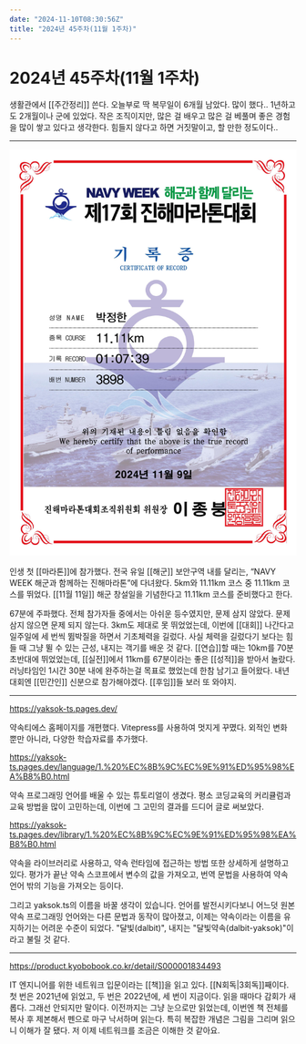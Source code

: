 ```yaml
---
date: "2024-11-10T08:30:56Z"
title: "2024년 45주차(11월 1주차)"
---
```


# 2024년 45주차(11월 1주차)

생활관에서 [[주간정리]] 쓴다. 오늘부로 딱 복무일이 6개월 남았다. 많이 했다.. 1년하고도 2개월이나 군에 있었다. 작은 조직이지만, 많은 걸 배우고 많은 걸 베풀며 좋은 경험을 많이 쌓고 있다고 생각한다. 힘들지 않다고 하면 거짓말이고, 할 만한 정도이다..

---

![NAVY WEEK 해군과 함께 달리는 제 17회 진해마라톤대회 기록증, 11.11km를 01시간 07분에 주파했다.](/images/2024-jinhae-marathon.png)

인생 첫 [[마라톤]]에 참가했다. 전국 유일 [[해군]] 보안구역 내를 달리는, “NAVY WEEK 해군과 함께하는 진해마라톤”에 다녀왔다. 5km와 11.11km 코스 중 11.11km 코스를 뛰었다. [[11월 11일]] 해군 창설일을 기념한다고 11.11km 코스를 준비했다고 한다.

67분에 주파했다. 전체 참가자들 중에서는 아쉬운 등수였지만, 문제 삼지 않았다. 문제 삼지 않으면 문제 되지 않는다. 3km도 제대로 못 뛰었었는데, 이번에 [[대회]] 나간다고 일주일에 세 번씩 뜀박질을 하면서 기초체력을 길렀다. 사실 체력을 길렀다기 보다는 힘들 때 그냥 뛸 수 있는 근성, 내지는 객기를 배운 것 같다. [[연습]]할 때는 10km를 70분 초반대에 뛰었었는데, [[실전]]에서 11km를 67분이라는 좋은 [[성적]]을 받아서 놀랐다. 러닝타임인 1시간 30분 내에 완주하는걸 목표로 했었는데 한참 남기고 들어왔다. 내년 대회엔 [[민간인]] 신분으로 참가해야겠다. [[후임]]들 보러 또 와야지.

---

https://yaksok-ts.pages.dev/

약속티에스 홈페이지를 개편했다.  Vitepress를 사용하여 멋지게 꾸몄다. 외적인 변화 뿐만 아니라, 다양한 학습자료를 추가했다.

https://yaksok-ts.pages.dev/language/1.%20%EC%8B%9C%EC%9E%91%ED%95%98%EA%B8%B0.html

약속 프로그래밍 언어를 배울 수 있는 튜토리얼이 생겼다. 평소 코딩교육의 커리큘럼과 교육 방법을 많이 고민하는데, 이번에 그 고민의 결과를 드디어 글로 써보았다.

https://yaksok-ts.pages.dev/library/1.%20%EC%8B%9C%EC%9E%91%ED%95%98%EA%B8%B0.html

약속을 라이브러리로 사용하고, 약속 런타임에 접근하는 방법 또한 상세하게 설명하고 있다. 평가가 끝난 약속 스코프에서 변수의 값을 가져오고, 번역 문법을 사용하여 약속 언어 밖의 기능을 가져오는 등이다.

그리고 yaksok.ts의 이름을 바꿀 생각이 있습니다. 언어를 발전시키다보니 어느덧 원본 약속 프로그래밍 언어와는 다른 문법과 동작이 많아졌고, 이제는 약속이라는 이름을 유지하기는 어려운 수준이 되었다. "달빛(dalbit)", 내지는 "달빛약속(dalbit-yaksok)"이라고 불릴 것 같다.

---

https://product.kyobobook.co.kr/detail/S000001834493

IT 엔지니어를 위한 네트워크 입문이라는 [[책]]을 읽고 있다. [[N회독|3회독]]째이다. 첫 번은 2021년에 읽었고, 두 번은 2022년에, 세 번이 지금이다. 읽을 때마다 감회가 새롭다. 그래선 안되지만 말이다. 이전까지는 그냥 눈으로만 읽었는데, 이번엔 책 전체를 복사 후 제본해서 펜으로 마구 낙서하며 읽는다. 특히 복잡한 개념은 그림을 그리며 읽으니 이해가 잘 됐다. 저 이제 네트워크를 조금은 이해한 것 같아요.
